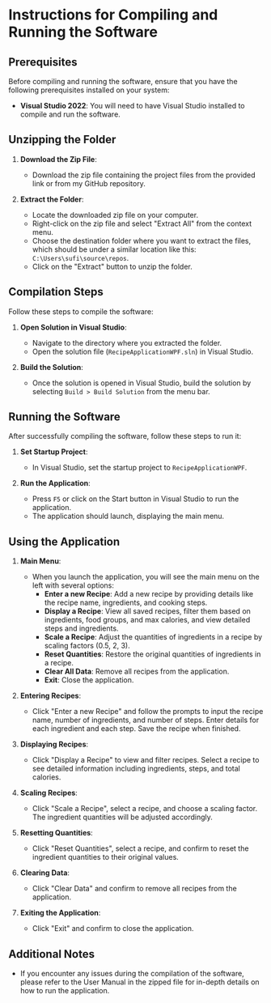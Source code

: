 # Instructions for Compiling and Running the Software

## Prerequisites
Before compiling and running the software, ensure that you have the following prerequisites installed on your system:
- **Visual Studio 2022**: You will need to have Visual Studio installed to compile and run the software. 

## Unzipping the Folder
1. **Download the Zip File**:
   - Download the zip file containing the project files from the provided link or from my GitHub repository.

2. **Extract the Folder**:
   - Locate the downloaded zip file on your computer.
   - Right-click on the zip file and select "Extract All" from the context menu.
   - Choose the destination folder where you want to extract the files, which should be under a similar location like this: `C:\Users\sufi\source\repos`.
   - Click on the "Extract" button to unzip the folder.

## Compilation Steps
Follow these steps to compile the software:

1. **Open Solution in Visual Studio**:
   - Navigate to the directory where you extracted the folder.
   - Open the solution file (`RecipeApplicationWPF.sln`) in Visual Studio.

2. **Build the Solution**:
   - Once the solution is opened in Visual Studio, build the solution by selecting `Build > Build Solution` from the menu bar.

## Running the Software
After successfully compiling the software, follow these steps to run it:

1. **Set Startup Project**:
   - In Visual Studio, set the startup project to `RecipeApplicationWPF`.

2. **Run the Application**:
   - Press `F5` or click on the Start button in Visual Studio to run the application.
   - The application should launch, displaying the main menu.

## Using the Application

1. **Main Menu**:
   - When you launch the application, you will see the main menu on the left with several options:
     - **Enter a new Recipe**: Add a new recipe by providing details like the recipe name, ingredients, and cooking steps.
     - **Display a Recipe**: View all saved recipes, filter them based on ingredients, food groups, and max calories, and view detailed steps and ingredients.
     - **Scale a Recipe**: Adjust the quantities of ingredients in a recipe by scaling factors (0.5, 2, 3).
     - **Reset Quantities**: Restore the original quantities of ingredients in a recipe.
     - **Clear All Data**: Remove all recipes from the application.
     - **Exit**: Close the application.

2. **Entering Recipes**:
   - Click "Enter a new Recipe" and follow the prompts to input the recipe name, number of ingredients, and number of steps. Enter details for each ingredient and each step. Save the recipe when finished.

3. **Displaying Recipes**:
   - Click "Display a Recipe" to view and filter recipes. Select a recipe to see detailed information including ingredients, steps, and total calories.

4. **Scaling Recipes**:
   - Click "Scale a Recipe", select a recipe, and choose a scaling factor. The ingredient quantities will be adjusted accordingly.

5. **Resetting Quantities**:
   - Click "Reset Quantities", select a recipe, and confirm to reset the ingredient quantities to their original values.

6. **Clearing Data**:
   - Click "Clear Data" and confirm to remove all recipes from the application.

7. **Exiting the Application**:
   - Click "Exit" and confirm to close the application.

## Additional Notes
- If you encounter any issues during the compilation of the software, please refer to the User Manual in the zipped file for in-depth details on how to run the application.
